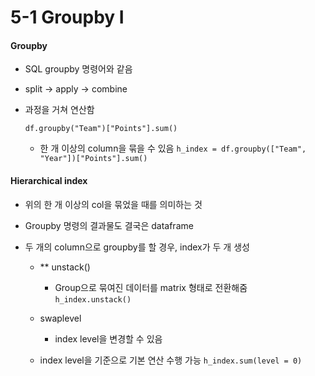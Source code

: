 # 5-1 Groupby I

#### Groupby
- SQL groupby 명령어와 같음
- split -> apply -> combine 
- 과정을 거쳐 연산함
  
  ``` df.groupby("Team")["Points"].sum() ```

   - 한 개 이상의 column을 묶을 수 있음
  ``` h_index = df.groupby(["Team", "Year"])["Points"].sum() ```

#### Hierarchical index
- 위의 한 개 이상의 col을 묶었을 때를 의미하는 것
- Groupby 명령의 결과물도 결국은 dataframe
- 두 개의 column으로 groupby를 할 경우, index가 두 개 생성

  - ** unstack()
    - Group으로 묶여진 데이터를 matrix 형태로 전환해줌
        ``` h_index.unstack() ```

  - swaplevel
    - index level을 변경할 수 있음
  
  - index level을 기준으로 기본 연산 수행 가능
        ``` h_index.sum(level = 0) ```
